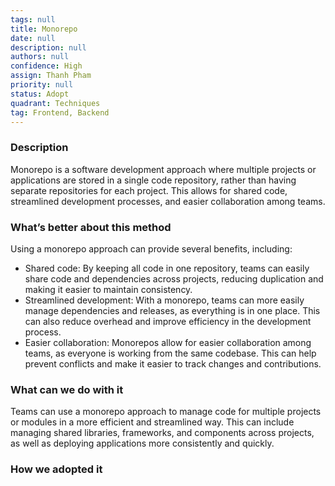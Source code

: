 ```yaml
---
tags: null
title: Monorepo
date: null
description: null
authors: null
confidence: High
assign: Thanh Pham
priority: null
status: Adopt
quadrant: Techniques
tag: Frontend, Backend
---
```


<!-- table_of_contents 18337690-8620-4518-832c-e3248abb2fbe -->

### Description

Monorepo is a software development approach where multiple projects or applications are stored in a single code repository, rather than having separate repositories for each project. This allows for shared code, streamlined development processes, and easier collaboration among teams.

### What’s better about this method

Using a monorepo approach can provide several benefits, including:

* Shared code: By keeping all code in one repository, teams can easily share code and dependencies across projects, reducing duplication and making it easier to maintain consistency.
* Streamlined development: With a monorepo, teams can more easily manage dependencies and releases, as everything is in one place. This can also reduce overhead and improve efficiency in the development process.
* Easier collaboration: Monorepos allow for easier collaboration among teams, as everyone is working from the same codebase. This can help prevent conflicts and make it easier to track changes and contributions.

### What can we do with it

Teams can use a monorepo approach to manage code for multiple projects or modules in a more efficient and streamlined way. This can include managing shared libraries, frameworks, and components across projects, as well as deploying applications more consistently and quickly.

### How we adopted it
<!-- child_database c9cef98e-1035-48a1-80f6-44d3f0e550d2 -->
